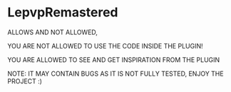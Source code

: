 # LepvpRemastered
ALLOWS AND NOT ALLOWED,

YOU ARE NOT ALLOWED TO USE THE CODE INSIDE THE PLUGIN!

YOU ARE ALLOWED TO SEE AND GET INSPIRATION FROM THE PLUGIN

NOTE: 
IT MAY CONTAIN BUGS AS IT IS NOT FULLY TESTED, ENJOY THE PROJECT :)
